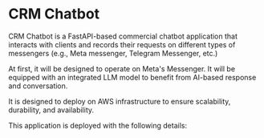 # CRM Chatbot
CRM Chatbot is a FastAPI-based commercial chatbot application that interacts with clients and records their requests on 
different types of messengers (e.g., Meta messenger, Telegram Messenger, etc.)

At first, it will be designed to operate on Meta's Messenger.
It will be equipped with an integrated LLM model to benefit from AI-based response and conversation.

It is designed to deploy on AWS infrastructure to ensure scalability, durability, and availability.

This application is deployed with the following details:
